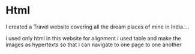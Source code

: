 # Html
I created a Travel website covering all the dream places of mine in India....


i used only html in this website 
for alignment i used table and make the images as hypertexts so that i can navigate to one page to one another
